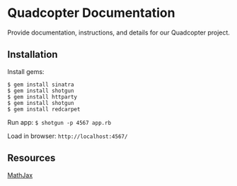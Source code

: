 # Quadcopter Documentation

Provide documentation, instructions, and details for our Quadcopter project.

## Installation

Install gems:
```
$ gem install sinatra
$ gem install shotgun
$ gem install httparty
$ gem install shotgun
$ gem install redcarpet
```

Run app:
`$ shotgun -p 4567 app.rb`

Load in browser:
`http://localhost:4567/`

## Resources
[MathJax](http://docs.mathjax.org/en/v1.1-latest/start.html)
